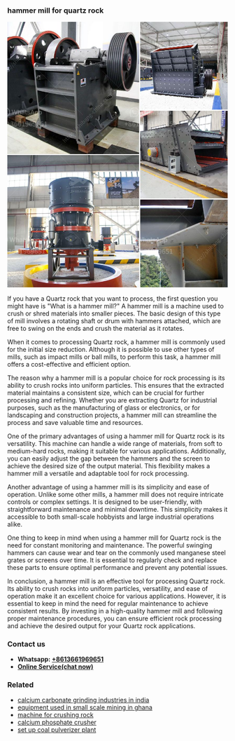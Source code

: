 <h3>hammer mill for quartz rock</h3><img src='1706766741.jpg' alt=''><p>If you have a Quartz rock that you want to process, the first question you might have is "What is a hammer mill?" A hammer mill is a machine used to crush or shred materials into smaller pieces. The basic design of this type of mill involves a rotating shaft or drum with hammers attached, which are free to swing on the ends and crush the material as it rotates.</p><p>When it comes to processing Quartz rock, a hammer mill is commonly used for the initial size reduction. Although it is possible to use other types of mills, such as impact mills or ball mills, to perform this task, a hammer mill offers a cost-effective and efficient option.</p><p>The reason why a hammer mill is a popular choice for rock processing is its ability to crush rocks into uniform particles. This ensures that the extracted material maintains a consistent size, which can be crucial for further processing and refining. Whether you are extracting Quartz for industrial purposes, such as the manufacturing of glass or electronics, or for landscaping and construction projects, a hammer mill can streamline the process and save valuable time and resources.</p><p>One of the primary advantages of using a hammer mill for Quartz rock is its versatility. This machine can handle a wide range of materials, from soft to medium-hard rocks, making it suitable for various applications. Additionally, you can easily adjust the gap between the hammers and the screen to achieve the desired size of the output material. This flexibility makes a hammer mill a versatile and adaptable tool for rock processing.</p><p>Another advantage of using a hammer mill is its simplicity and ease of operation. Unlike some other mills, a hammer mill does not require intricate controls or complex settings. It is designed to be user-friendly, with straightforward maintenance and minimal downtime. This simplicity makes it accessible to both small-scale hobbyists and large industrial operations alike.</p><p>One thing to keep in mind when using a hammer mill for Quartz rock is the need for constant monitoring and maintenance. The powerful swinging hammers can cause wear and tear on the commonly used manganese steel grates or screens over time. It is essential to regularly check and replace these parts to ensure optimal performance and prevent any potential issues.</p><p>In conclusion, a hammer mill is an effective tool for processing Quartz rock. Its ability to crush rocks into uniform particles, versatility, and ease of operation make it an excellent choice for various applications. However, it is essential to keep in mind the need for regular maintenance to achieve consistent results. By investing in a high-quality hammer mill and following proper maintenance procedures, you can ensure efficient rock processing and achieve the desired output for your Quartz rock applications.</p><h3>Contact us</h3><ul><li><strong>Whatsapp:&nbsp;<a href="https://wa.me/8613661969651">+8613661969651</a></strong></li><li><a href="https://swt.shibang-china.com/?git&amp;zhl&amp;hammer mill for quartz rock"><strong>Online Service(chat now)</strong></a></li></ul><h3>Related</h3><ul><li><a href='calcium carbonate grinding industries in india.md'>calcium carbonate grinding industries in india</a></li><li><a href='equipment used in small scale mining in ghana.md'>equipment used in small scale mining in ghana</a></li><li><a href='machine for crushing rock.md'>machine for crushing rock</a></li><li><a href='calcium phosphate crusher.md'>calcium phosphate crusher</a></li><li><a href='set up coal pulverizer plant.md'>set up coal pulverizer plant</a></li></ul>